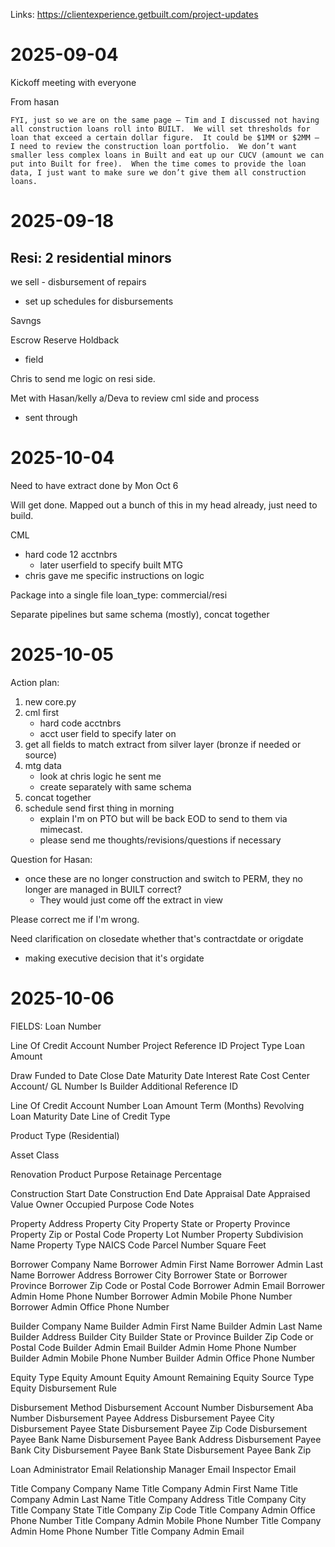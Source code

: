 Links:
https://clientexperience.getbuilt.com/project-updates

# 2025-09-04

Kickoff meeting with everyone


From hasan
```
FYI, just so we are on the same page – Tim and I discussed not having all construction loans roll into BUILT.  We will set thresholds for loan that exceed a certain dollar figure.  It could be $1MM or $2MM – I need to review the construction loan portfolio.  We don’t want smaller less complex loans in Built and eat up our CUCV (amount we can put into Built for free).  When the time comes to provide the loan data, I just want to make sure we don’t give them all construction loans.
```


# 2025-09-18

Resi:
2 residential minors
- 

we sell - disbursement of repairs
- set up schedules for disbursements


Savngs 

Escrow Reserve Holdback
- field

Chris to send me logic on resi side.


Met with Hasan/kelly a/Deva to review cml side and process
- sent through


# 2025-10-04
Need to have extract done by Mon Oct 6

Will get done. Mapped out a bunch of this in my head already, just need to build.

CML
- hard code 12 acctnbrs
    - later userfield to specify built
MTG
- chris gave me specific instructions on logic

Package into a single file
loan_type: commercial/resi

Separate pipelines but same schema (mostly), concat together

# 2025-10-05

Action plan:
1. new core.py
2. cml first
    - hard code acctnbrs
    - acct user field to specify later on
3. get all fields to match extract from silver layer (bronze if needed or source)
4. mtg data
    - look at chris logic he sent me
    - create separately with same schema
5. concat together
6. schedule send first thing in morning
    - explain I'm on PTO but will be back EOD to send to them via mimecast.
    - please send me thoughts/revisions/questions if necessary


Question for Hasan:
- once these are no longer construction and switch to PERM, they no longer are managed in BUILT correct?
    - They would just come off the extract in view

Please correct me if I'm wrong.

Need clarification on closedate whether that's contractdate or origdate
- making executive decision that it's orgidate

# 2025-10-06

FIELDS:
Loan Number

Line Of Credit Account Number
Project Reference ID
Project Type
Loan Amount

Draw Funded to Date
Close Date
Maturity Date
Interest Rate
Cost Center
Account/ GL Number 
Is Builder
Additional Reference ID

Line Of Credit Account Number
Loan Amount
Term (Months)
Revolving
Loan Maturity Date
Line of Credit Type

Product Type (Residential)

Asset Class

Renovation Product
Purpose
Retainage Percentage

Construction Start Date
Construction End Date
Appraisal Date
Appraised Value
Owner Occupied
Purpose Code
Notes

Property Address
Property City
Property State or Property Province
Property Zip or Postal Code
Property Lot Number
Property Subdivision Name
Property Type
NAICS Code
Parcel Number
Square Feet

Borrower Company Name
Borrower Admin First Name
Borrower Admin Last Name
Borrower Address
Borrower City
Borrower State or Borrower Province
Borrower Zip Code or Postal Code
Borrower Admin Email
Borrower Admin Home Phone Number
Borrower Admin Mobile Phone Number
Borrower Admin Office Phone Number

Builder Company Name
Builder Admin First Name
Builder Admin Last Name
Builder Address
Builder City
Builder State or Province
Builder Zip Code or Postal Code
Builder Admin Email
Builder Admin Home Phone Number
Builder Admin Mobile Phone Number
Builder Admin Office Phone Number

Equity Type
Equity Amount
Equity Amount Remaining
Equity Source Type
Equity Disbursement Rule

Disbursement Method
Disbursement Account Number
Disbursement Aba Number
Disbursement Payee Address
Disbursement Payee City
Disbursement Payee State
Disbursement Payee Zip Code
Disbursement Payee Bank Name
Disbursement Payee Bank Address
Disbursement Payee Bank City
Disbursement Payee Bank State
Disbursement Payee Bank Zip

Loan Administrator Email
Relationship Manager Email
Inspector Email

Title Company Company Name
Title Company Admin First Name
Title Company Admin Last Name
Title Company Address
Title Company City
Title Company State
Title Company Zip Code
Title Company Admin Office Phone Number
Title Company Admin Mobile Phone Number
Title Company Admin Home Phone Number
Title Company Admin Email
